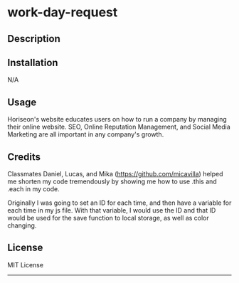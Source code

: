 # work-day-request

## Description


## Installation

N/A

## Usage

Horiseon's website educates users on how to run a company by managing their online website. SEO, Online Reputation Management, and Social Media Marketing are all important in any company's growth. 

## Credits

Classmates Daniel, Lucas, and Mika (https://github.com/micavilla) helped me shorten my code tremendously by showing me how to use .this and .each in my code.

 Originally I was going to set an ID for each time, and then have a variable for each time in my js file. With that variable, I would use the ID and that ID would be used for the save function to local storage, as well as color changing.

## License

MIT License

---

